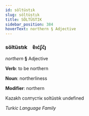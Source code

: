 ```yaml
---
id: söltüstık
slug: söltüstık
title: SÖLTÜSTIK
sidebar_position: 384
hoverText: northern § Adjective
---
```


### söltüstık&emsp;<span kind="abugida">ɐ͊ıćʄc̑ȷ</span>

*northern* **§** Adjective

**Verb**: to be northern

**Noun**: northerliness

**Modifier**: northern

Kazakh солтүстік soltüstık undefined

*Turkic Language Family*